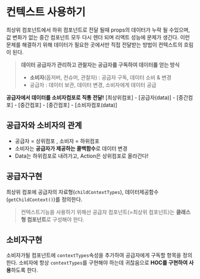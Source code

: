# 컨텍스트 사용하기

최상위 컴포넌트에서 하위 컴포넌트로 전달 될때 props의 데이터가 누락 될 수있으며, 값 변화가 없는 중간 컴포넌트 모두 다시 렌더 되며 리액트 성능에 문제가 생긴다. 이런 문제를 해결하기 위해 데이터가 필요한 곳에서만 직접 전달받는 방법이 컨텍스트의 흐림이 된다.

> **데이터 공급자가 관리하고 관찰자는 공급자를 구독하여 데이터를 얻는 방식**
>
> - **소비자**(옵저버, 컨슈머, 관찰자) : 공급자 구독, 데이터 소비 & 변경
> - 공급자 : 데이터 보관, 데이터 변경, 소비자에게 데이터 공급

**공급자에서 데이터를 소비자컴포로 직통 전달!**
[최상위컴포] - [공급자(data)] - [중간컴포] - [중간컴포] - [중간컴포] - [소비자컴포(data)]

## 공급자와 소비자의 관계

- 공급자 = 상위컴포 , 소비자 = 하위컴포
- 소비자는 **공급자가 제공하는 콜백함수**로 데이터 변경
- Data는 하위컴포로 내려가고, Action은 상위컴포로 올라간다!

## 공급자구현

최상위 컴포에 공급자의 자료형(`childContextTypes`), 데이터제공함수(`getChildContext()`)를 정의한다.

> 컨텍스트기능을 사용하기 위해선 공급자 컴포넌트(=최상위 컴포넌트)는 **클래스형 컴포넌트**로 구성해야 한다.

## 소비자구현

소비자가될 컴포넌트에 `contextTypes`속성을 추가하여 공급자에게 구독할 항목을 정의한다.
소비자에 항상 `contextTypes`를 구현해야 하는데 귀찮음으로 **HOC를 구현하여 사용**하도록 한다.
